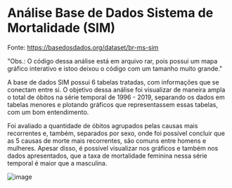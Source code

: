 # Análise Base de Dados Sistema de Mortalidade (SIM)

Fonte: https://basedosdados.org/dataset/br-ms-sim

"Obs.: O código dessa análise está em arquivo rar, pois possui um mapa gráfico interativo 
e istoo deixou o código com um tamanho muito grande."

A base de dados SIM possui 6 tabelas tratadas, com informações que se conectam entre si.
O objetivo dessa análise foi visualizar de maneira ampla o total de óbitos na série
temporal de 1996 - 2019, separando os dados em tabelas menores e plotando gráficos
que representassem essas tabelas, com um bom entendimento.

Foi avaliado a quantidade de óbitos agrupados pelas causas mais recorrentes e, também,
separados por sexo, onde foi possível concluir que as 5 causas de morte mais recorrentes,
são comuns entre homens e mulheres. Apesar disso, é possível visualizar nos gráficos e também
nos dados apresentados, que a taxa de mortalidade feminina nessa série temporal é maior que a
masculina.


![image](https://user-images.githubusercontent.com/96089256/186500423-eaf2137c-92a9-4db4-b630-c80aed64871e.png)
